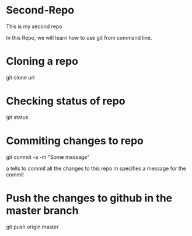 # Second-Repo
This is my second repo

In this Repo, we will learn how to use git from command line.

# Cloning a repo
git clone url

# Checking status of repo
git status

# Commiting changes to repo 
git commit -a -m "Some message"

a tells to commit all the changes to this repo
m specifies a message for the commit

# Push the changes to github in the master branch
git push origin master